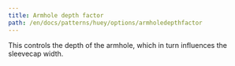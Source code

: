 ```yaml
---
title: Armhole depth factor
path: /en/docs/patterns/huey/options/armholedepthfactor
---
```


This controls the depth of the armhole, which in turn influences the sleevecap width.